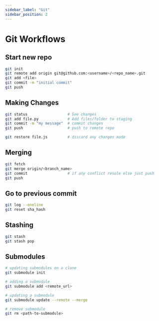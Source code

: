 ```yaml
---
sidebar_label: "Git"
sidebar_position: 2
---
```


# Git Workflows

## Start new repo

```bash
git init
git remote add origin git@github.com:<username>/<repo_name>.git
git add <file>
git commit -m "initial commit"
git push
```

## Making Changes

```bash
git status                  # See changes
git add file.py             # Add files/folder to staging
git commit -m "my message"  # commit changes
git push                    # push to remote repo

git restore file.js         # discard any changes made
```

## Merging

```bash
git fetch
git merge origin/<branch_name>
git commit                  # if any conflict resole else just push
git push
```

## Go to previous commit

```bash
git log --oneline
git reset sha_hash
```

## Stashing

```bash
git stash
git stash pop
```

## Submodules

```bash
# updating submodules on a clone
git submodule init

# adding a submodule
git submodule add <remote_url>

# updating a submodule
git submodule update --remote --merge

# remove submodule
git rm <path-to-submodule>
```
